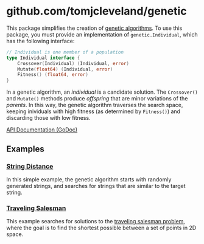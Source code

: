 # github.com/tomjcleveland/genetic
This package simplifies the creation of [genetic algorithms](https://en.wikipedia.org/wiki/Genetic_algorithm). To use this package, you must provide an implementation of `genetic.Individual`, which has the following interface:
```go
// Individual is one member of a population
type Individual interface {
	Crossover(Individual) (Individual, error)
	Mutate(float64) (Individual, error)
	Fitness() (float64, error)
}
```
In a genetic algorithm, an *individual* is a candidate solution. The `Crossover()` and `Mutate()` methods produce *offspring* that are minor variations of the *parents*. In this way, the genetic algorithm traverses the search space, keeping inividuals with high fitness (as determined by `Fitness()`) and discarding those with low fitness.

[API Documentation (GoDoc)](https://godoc.org/github.com/tomjcleveland/genetic)

## Examples

### [String Distance](examples/distance)
In this simple example, the genetic algorithm starts with randomly generated strings, and searches for strings that are similar to the target string.

### [Traveling Salesman](examples/salesman)
This example searches for solutions to the [traveling salesman problem](https://en.wikipedia.org/wiki/Travelling_salesman_problem), where the goal is to find the shortest possible between a set of points in 2D space.